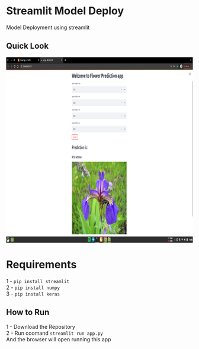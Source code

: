 <h1>Streamlit Model Deploy</h1>
Model Deployment using streamlit

<br>
<h2>Quick Look</h2>
<img src="model_deploy.png" height=500 width=889/>

<h1>Requirements</h2>
1 - <code>pip install streamlit</code><br>
2 - <code>pip install numpy</code><br>
3 - <code>pip install keras</code><br>

<h2>How to Run</h2>
1 - Download the Repository<br>
2 - Run coomand <code>streamlit run app.py</code><br>
And the browser will open running this app<br>

